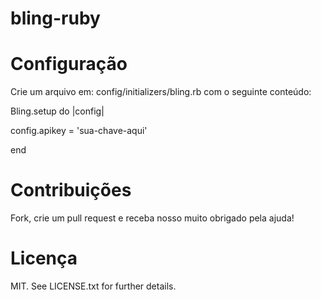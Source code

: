 bling-ruby
==========

Configuração
============

Crie um arquivo em: config/initializers/bling.rb com o seguinte conteúdo:

Bling.setup do |config|

  config.apikey = 'sua-chave-aqui'

end


Contribuições
=============

Fork, crie um pull request e receba nosso muito obrigado pela ajuda!

Licença
=======

MIT. See LICENSE.txt for further details.

